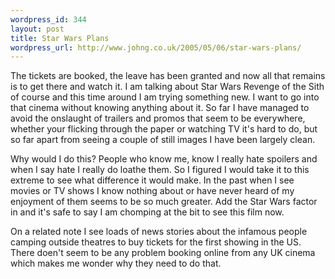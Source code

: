 ```yaml
--- 
wordpress_id: 344
layout: post
title: Star Wars Plans
wordpress_url: http://www.johng.co.uk/2005/05/06/star-wars-plans/
---
```

<p>The tickets are booked, the leave has been granted and now all that remains is to get there and watch it. I am talking about Star Wars Revenge of the Sith of course and this time around I am trying something new. I want to go into that cinema without knowing anything about it. So far I have managed to avoid the onslaught of trailers and promos that seem to be everywhere, whether your flicking through the paper or watching TV it's hard to do, but so far apart from seeing a couple of still images I have been largely clean.</p><p>Why would I do this? People who know me, know I really hate spoilers and when I say hate I really do loathe them. So I figured I would take it to this extreme to see what difference it would make. In the past when I see movies or TV shows I know nothing about or have never heard of my enjoyment of them seems to be so much greater. Add the Star Wars factor in and it's safe to say I am chomping at the bit to see this film now.</p><p>On a related note I see loads of news stories about the infamous people camping outside theatres to buy tickets for the first showing in the US. There doen't seem to be any problem booking online from any UK cinema which makes me wonder why they need to do that.<br /> </p>
